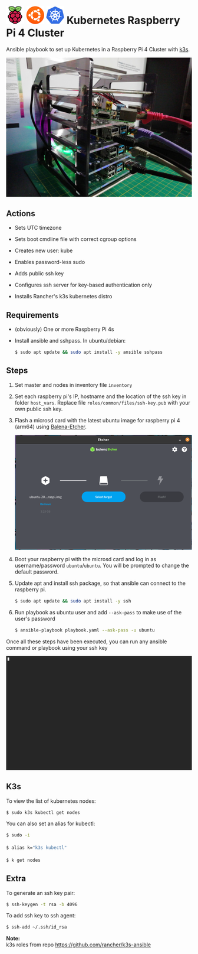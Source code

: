 # ![](.github/images/rpi.png) ![](.github/images/ubuntu.png) ![](.github/images/k8s.png) Kubernetes Raspberry Pi 4 Cluster
Ansible playbook to set up Kubernetes in a Raspberry Pi 4 Cluster with [k3s](https://https://k3s.io/).

![](.github/images/cluster.jpg)



## Actions

- Sets UTC timezone

- Sets boot cmdline file with correct cgroup options

- Creates new user: kube

- Enables password-less sudo 

- Adds public ssh key

- Configures ssh server for key-based authentication only

- Installs Rancher's k3s kubernetes distro


## Requirements

- (obviously) One or more Raspberry Pi 4s

- Install ansible and sshpass.
  In ubuntu/debian:
  
  ```bash
  $ sudo apt update && sudo apt install -y ansible sshpass
  ```


## Steps

1. Set master and nodes in inventory file `inventory`

2. Set each raspberry pi's IP, hostname and the location of the ssh key in folder `host_vars`. Replace file `roles/common/files/ssh-key.pub` with your own public ssh key.


3. Flash a microsd card with the latest ubuntu image for raspberry pi 4 (arm64) using [Balena-Etcher](https://www.balena.io/etcher/). 

    ![](.github/images/etcher.png)

4. Boot your raspberry pi with the microsd card and log in as username/password `ubuntu`/`ubuntu`.  You will be prompted to change the default password.


5. Update apt and install ssh package, so that ansible can connect to the raspberry pi.
   
   ```bash
   $ sudo apt update && sudo apt install -y ssh 
   ```

6. Run playbook as ubuntu user and add `--ask-pass` to make use of the user's password
   
   ```bash
   $ ansible-playbook playbook.yaml --ask-pass -u ubuntu
   ```

Once all these steps have been executed, you can run any ansible command or playbook using your ssh key


![](.github/images/asciinema.gif)

## K3s

To view the list of kubernetes nodes:

```bash
$ sudo k3s kubectl get nodes
```

You can also set an alias for kubectl:

```bash
$ sudo -i

$ alias k="k3s kubectl"

$ k get nodes
```


## Extra

To generate an ssh key pair:

```bash
$ ssh-keygen -t rsa -b 4096
```

To add ssh key to ssh agent:

```bash
$ ssh-add ~/.ssh/id_rsa
```


**Note:**  
k3s roles from repo https://github.com/rancher/k3s-ansible
